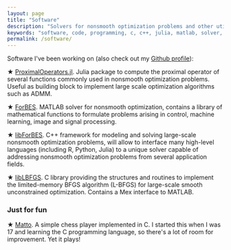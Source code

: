 ```yaml
---
layout: page
title: "Software"
description: "Solvers for nonsmooth optimization problems and other utilities I wrote in C, Julia, MATLAB."
keywords: "software, code, programming, c, c++, julia, matlab, solver, optimization"
permalink: /software/
---
```


Software I've been working on (also check out my [Github profile](https://github.com/lostella)):

★ [ProximalOperators.jl](https://github.com/kul-forbes/ProximalOperators.jl). Julia package to compute the proximal operator of several functions commonly used in nonsmooth optimization problems. Useful as building block to implement large scale optimization algorithms such as ADMM.

★ [ForBES](http://kul-forbes.github.io/ForBES/). MATLAB solver for nonsmooth optimization, contains a library of
mathematical functions to formulate problems arising in control, machine
learning, image and signal processing.

★ [libForBES](http://kul-forbes.github.io/libForBES/). C++ framework for modeling and solving large-scale nonsmooth
optimization problems, will allow to interface many high-level languages
(including R, Python, Julia) to a unique solver capable of addressing nonsmooth
optimization problems from several application fields.

★ [libLBFGS](http://github.com/lostella/libLBFGS/). C library providing the structures and routines to implement the
limited-memory BFGS algorithm (L-BFGS) for large-scale smooth unconstrained
optimization. Contains a Mex interface to MATLAB.

### Just for fun

★ [Matto](http://github.com/lostella/matto/). A simple chess player implemented in C. I started this when I was 17
and learning the C programming language, so there's a lot of room for
improvement. Yet it plays!
